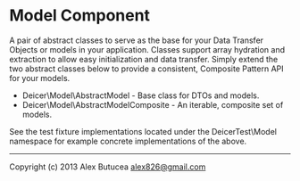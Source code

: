 Model Component
===============
A pair of abstract classes to serve as the base for your Data Transfer Objects or models in your application.
Classes support array hydration and extraction to allow easy initialization and data transfer.
Simply extend the two abstract classes below to provide a consistent, Composite Pattern API for your models.

- Deicer\Model\AbstractModel - Base class for DTOs and models.
- Deicer\Model\AbstractModelComposite - An iterable, composite set of models.

See the test fixture implementations located under the DeicerTest\Model namespace for example concrete implementations of the above.

---------------------------------------------------
Copyright (c) 2013 Alex Butucea <alex826@gmail.com>
